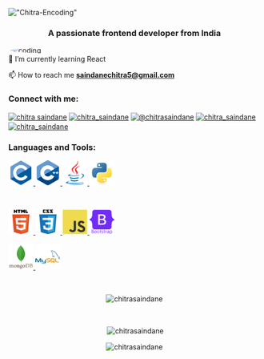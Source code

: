 !["Chitra-Encoding"](https://readme-typing-svg.demolab.com?font=Fira+Code&weight=500&color=8706d1&size=25&duration=4000&pause=200&center=true&vCenter=true&width=900&lines=🌼+Hello!+I'm+Chitra+Saindane+🌼;🌸+Welcome+To+The+World+Of+🌸;🪀+Chitra+Encoding+🪀)

<h3 align="center">A passionate frontend developer from India</h3>

<img align="right" alt="coding" width="500" style=" border-radius: 50%;" src="https://media.tenor.com/IF2JdxzmyN4AAAAi/coding-girl.gif">
🌱 I’m currently learning React

📫 How to reach me **saindanechitra5@gmail.com**

<h3 align="left">Connect with me:</h3>
<p align="left">
<a href="https://linkedin.com/in/chitra saindane" target="blank"><img align="center" src="https://raw.githubusercontent.com/rahuldkjain/github-profile-readme-generator/master/src/images/icons/Social/linked-in-alt.svg" alt="chitra saindane" height="30" width="40" /></a>
<a href="https://auth.geeksforgeeks.org/user/@chitra_saindane" target="blank"><img align="center" src="https://raw.githubusercontent.com/rahuldkjain/github-profile-readme-generator/master/src/images/icons/Social/geeks-for-geeks.svg" alt="chitra_saindane" height="30" width="40" /></a>
<a href="https://www.hackerrank.com/chitrasaindane" target="blank"><img align="center" src="https://raw.githubusercontent.com/rahuldkjain/github-profile-readme-generator/master/src/images/icons/Social/hackerrank.svg" alt="@chitrasaindane" height="30" width="40" /></a>
<a href="https://www.leetcode.com/chitra_saindane" target="blank"><img align="center" src="https://raw.githubusercontent.com/rahuldkjain/github-profile-readme-generator/master/src/images/icons/Social/leet-code.svg" alt="chitra_saindane" height="30" width="40" /></a>
<a href="https://www.hackerearth.com/@chitra_saindane" target="blank"><img align="center" src="https://raw.githubusercontent.com/rahuldkjain/github-profile-readme-generator/master/src/images/icons/Social/hackerearth.svg" alt="chitra_saindane" height="30" width="40" /></a>
</p>

<h3 align="left">Languages and Tools:</h3>
<p align="left" >  
<a href="https://www.cprogramming.com/" target="_blank" rel="noreferrer"> <img src="https://raw.githubusercontent.com/devicons/devicon/master/icons/c/c-original.svg" alt="c" width="50" height="50"/> </a>   
<a href="https://www.w3schools.com/cpp/" target="_blank" rel="noreferrer"> <img src="https://raw.githubusercontent.com/devicons/devicon/master/icons/cplusplus/cplusplus-original.svg" alt="cplusplus" width="50" height="50"/> </a>
<a href="https://www.java.com" target="_blank" rel="noreferrer"> <img src="https://raw.githubusercontent.com/devicons/devicon/master/icons/java/java-original.svg" alt="java" width="50" height="50"/> </a> 
<a href="https://www.python.org" target="_blank" rel="noreferrer"> <img src="https://raw.githubusercontent.com/devicons/devicon/master/icons/python/python-original.svg" alt="python" width="50" height="50"/> </a> 
</p>
</br>
<p align="left" >  

<a href="https://www.w3.org/html/" target="_blank" rel="noreferrer"> <img src="https://raw.githubusercontent.com/devicons/devicon/master/icons/html5/html5-original-wordmark.svg" alt="html5" width="50" height="50"/> </a> 
<a href="https://www.w3schools.com/css/" target="_blank" rel="noreferrer"> <img src="https://raw.githubusercontent.com/devicons/devicon/master/icons/css3/css3-original-wordmark.svg" alt="css3" width="50" height="50"/> </a> 
<a href="https://developer.mozilla.org/en-US/docs/Web/JavaScript" target="_blank" rel="noreferrer"> <img src="https://raw.githubusercontent.com/devicons/devicon/master/icons/javascript/javascript-original.svg" alt="javascript" width="50" height="50"/> </a> 
<a href="https://getbootstrap.com" target="_blank" rel="noreferrer"> <img src="https://raw.githubusercontent.com/devicons/devicon/master/icons/bootstrap/bootstrap-plain-wordmark.svg" alt="bootstrap" width="50" height="50"/> </a>  
</br>
<a href="https://www.mongodb.com/" target="_blank" rel="noreferrer"> <img src="https://raw.githubusercontent.com/devicons/devicon/master/icons/mongodb/mongodb-original-wordmark.svg" alt="mongodb" width="50" height="50"/> </a> 
<a href="https://www.mysql.com/" target="_blank" rel="noreferrer"> <img src="https://raw.githubusercontent.com/devicons/devicon/master/icons/mysql/mysql-original-wordmark.svg" alt="mysql" width="50" height="50"/> </a> 
</p>
</br>
<p align= "center"><img align="center" src="https://github-readme-stats.vercel.app/api/top-langs?username=chitrasaindane&show_icons=true&locale=en&layout=compact" alt="chitrasaindane" /></p>
</br>

<p align="center">&nbsp;<img align="center" src="https://github-readme-stats.vercel.app/api?username=chitrasaindane&show_icons=true&locale=en" alt="chitrasaindane" /></p>

<p align="center"><img align="center" src="https://github-readme-streak-stats.herokuapp.com/?user=chitrasaindane&" alt="chitrasaindane" /></p>
